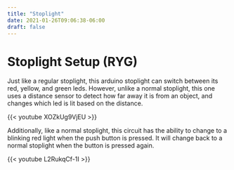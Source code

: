 ```yaml
---
title: "Stoplight"
date: 2021-01-26T09:06:38-06:00
draft: false
---
```


# Stoplight Setup (RYG)


Just like a regular stoplight, this arduino stoplight can switch between its red, yellow, and green leds.
However, unlike a normal stoplight, this one uses a distance sensor to detect how far away it is from an
object, and changes which led is lit based on the distance.

{{< youtube XOZkUg9VjEU >}}

Additionally, like a normal stoplight, this circuit has the ability to change to a blinking red light when
the push button is pressed. It will change back to a normal stoplight when the button is pressed again.

{{< youtube L2RukqCf-1I >}}